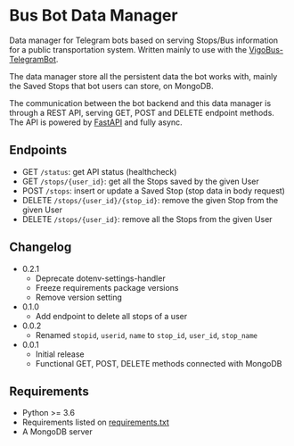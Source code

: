 # Bus Bot Data Manager

Data manager for Telegram bots based on serving Stops/Bus information for a public transportation system. Written mainly to use with the [VigoBus-TelegramBot](https://github.com/David-Lor/VigoBus-TelegramBot).

The data manager store all the persistent data the bot works with, mainly the Saved Stops that bot users can store, on MongoDB.

The communication between the bot backend and this data manager is through a REST API, serving GET, POST and DELETE endpoint methods. The API is powered by [FastAPI](https://github.com/tiangolo/fastapi) and fully async.

## Endpoints

- GET `/status`: get API status (healthcheck)
- GET `/stops/{user_id}`: get all the Stops saved by the given User
- POST `/stops`: insert or update a Saved Stop (stop data in body request)
- DELETE `/stops/{user_id}/{stop_id}`: remove the given Stop from the given User
- DELETE `/stops/{user_id}`: remove all the Stops from the given User

## Changelog

- 0.2.1
    - Deprecate dotenv-settings-handler
    - Freeze requirements package versions
    - Remove version setting
- 0.1.0
    - Add endpoint to delete all stops of a user
- 0.0.2
    - Renamed `stopid`, `userid`, `name` to `stop_id`, `user_id`, `stop_name`
- 0.0.1
    - Initial release
    - Functional GET, POST, DELETE methods connected with MongoDB

## Requirements

- Python >= 3.6
- Requirements listed on [requirements.txt](requirements.txt)
- A MongoDB server
